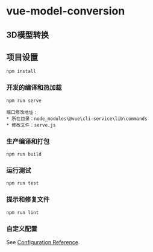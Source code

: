 # vue-model-conversion

##	3D模型转换

## 项目设置
```
npm install
```

### 开发的编译和热加载
```
npm run serve

端口修改地址：
* 所在目录：node_modules\@vue\cli-service\lib\commands
* 修改文件：serve.js
```

### 生产编译和打包
```
npm run build
```

### 运行测试
```
npm run test
```

### 提示和修复文件
```
npm run lint
```

### 自定义配置
See [Configuration Reference](https://cli.vuejs.org/config/).

